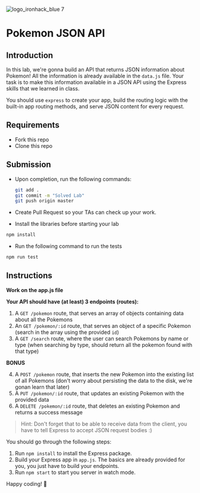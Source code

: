 ![logo_ironhack_blue 7](https://user-images.githubusercontent.com/23629340/40541063-a07a0a8a-601a-11e8-91b5-2f13e4e6b441.png)

# Pokemon JSON API

## Introduction

In this lab, we're gonna build an API that returns JSON information about Pokemon! All the information is already available in the `data.js` file. Your task is to make this information available in a JSON API using the Express skills that we learned in class.

You should use `express` to create your app, build the routing logic with the built-in app routing methods, and serve JSON content for every request.

## Requirements

- Fork this repo
- Clone this repo

## Submission

- Upon completion, run the following commands:

  ```bash
  git add .
  git commit -m "Solved Lab"
  git push origin master
  ```

- Create Pull Request so your TAs can check up your work.

- Install the libraries before starting your lab
```bash
npm install
```

- Run the following command to run the tests

```bash
npm run test
```

## Instructions

**Work on the app.js file**

**Your API should have (at least) 3 endpoints (routes):**

1. A `GET /pokemon` route, that serves an array of objects containing data about all the Pokemons
2. An `GET /pokemon/:id` route, that serves an object of a specific Pokemon (search in the array using the provided `id`)
3. A `GET /search` route, where the user can search Pokemons by name or type (when searching by type, should return all the pokemon found with that type)

**BONUS**

4. A `POST /pokemon` route, that inserts the new Pokemon into the existing list of all Pokemons (don't worry about persisting the data to the disk, we're gonan learn that later)
5. A `PUT /pokemon/:id` route, that updates an existing Pokemon with the provided data
6. A `DELETE /pokemon/:id` route, that deletes an existing Pokemon and returns a success message

> Hint: Don't forget that to be able to receive data from the client, you have to tell Express to accept JSON request bodies :)

You should go through the following steps:

1. Run `npm install` to install the Express package.
2. Build your Express app in `app.js`. The basics are already provided for you, you just have to build your endpoints.
3. Run `npm start` to start you server in watch mode.

Happy coding! 💙
